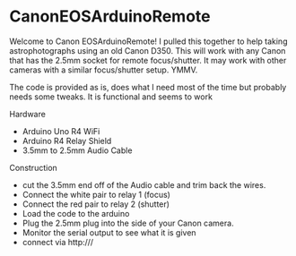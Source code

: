 # CanonEOSArduinoRemote
Welcome to Canon EOSArduinoRemote! I pulled this together to help taking astrophotographs using an old Canon D350.
This will work with any Canon that has the 2.5mm socket for remote focus/shutter. It may work with other cameras with a similar focus/shutter setup. YMMV.

The code is provided as is, does what I need most of the time but probably needs some tweaks. It is functional and seems to work

Hardware
- Arduino Uno R4 WiFi
- Arduino R4 Relay Shield
- 3.5mm to 2.5mm Audio Cable

Construction
- cut the 3.5mm end off of the Audio cable and trim back the wires.
- Connect the white pair to relay 1 (focus)
- Connect the red pair to relay 2 (shutter)
- Load the code to the arduino
- Plug the 2.5mm plug into the side of your Canon camera. 
- Monitor the serial output to see what <ip address> it is given
- connect via http://<ip address>/

